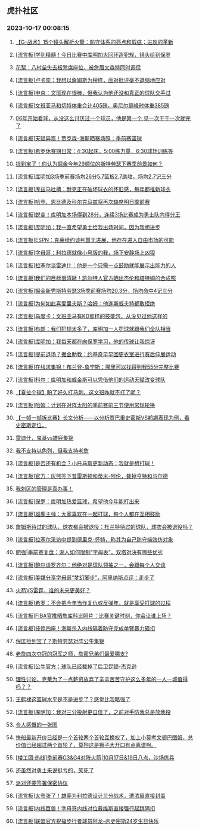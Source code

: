## 虎扑社区 
### 2023-10-17 00:08:15

1. [【G-战术】15个镜头解析火箭：防守体系的亮点和瑕疵；进攻的革新](https://bbs.hupu.com/62504661.html)

2. [[流言板]学到精髓！今日比赛中库明加大回环造犯规，镜头给到保罗](https://bbs.hupu.com/62503770.html)

3. [花絮：八村垒失去板凳席座位，被詹眉文森特同时调侃](https://bbs.hupu.com/62504312.html)

4. [[流言板]卢卡库：我想以詹姆斯为榜样，面对批评毫不退缩地应对](https://bbs.hupu.com/62503208.html)

5. [[流言板]申京：文班现在很棒，但我认为他还没和真正的球队交手过](https://bbs.hupu.com/62504794.html)

6. [[流言板]文班亚马和切特体重合计405磅，奥尼尔巅峰时体重385磅](https://bbs.hupu.com/62503841.html)

7. [06年开始看球，从没这么讨厌过一个球员，他是第一个,见一次干干一次就完了](https://bbs.hupu.com/62501321.html)

8. [[流言板]天赋异禀！贾克森-海斯晒赛场照：季前赛篮球](https://bbs.hupu.com/62505978.html)

9. [[流言板]希罗休赛期日常：4:30起床，5:00练力量，6:30球场训练等](https://bbs.hupu.com/62501935.html)

10. [捡到宝了！你认为掘金今年29顺位的斯特劳瑟下赛季前景如何？](https://bbs.hupu.com/62501598.html)

11. [[流言板]库明加3场季前赛场均26分5.7篮板2.7助攻，场均2.7记三分](https://bbs.hupu.com/62501463.html)

12. [[流言板]库兹马吐槽：耐克正在破坏球衣的怀旧感，每年都推新球衣](https://bbs.hupu.com/62508311.html)

13. [[流言板]哈登、恩比德及科尔克马兹将再次缺席明日季前赛](https://bbs.hupu.com/62508347.html)

14. [[流言板]蜕变！库明加本场得到28分，连续3场比赛成为勇士队内得分王](https://bbs.hupu.com/62500459.html)

15. [[流言板]库明加：我一直希望勇士给我出场时间，因为我想进步](https://bbs.hupu.com/62505778.html)

16. [[流言板]ESPN：克莱续约谈判暂无进展，他存在进入自由市场的可能](https://bbs.hupu.com/62498743.html)

17. [[流言板]字母哥：利拉德就像小号版的我，场下安静场上凶狠](https://bbs.hupu.com/62504772.html)

18. [[流言板]拉塞尔谈雷迪什：他是一个只需一点鼓励就能展示出能力的人](https://bbs.hupu.com/62508207.html)

19. [[流言板]我们的目标很清晰！凯尔特人官方晒出杰伦和塔特姆的合成照](https://bbs.hupu.com/62507666.html)

20. [[流言板]掘金新秀斯特劳瑟3场季前赛场均20.3分，场均命中4记三分](https://bbs.hupu.com/62501593.html)

21. [[流言板]为何如此喜爱里夫斯？哈姆：他连斯威夫特都敢拒绝](https://bbs.hupu.com/62498936.html)

22. [[流言板]乌度卡：文班亚马有KD那样的技能包，从没见过他这样的](https://bbs.hupu.com/62504668.html)

23. [[流言板]布朗：我们犯规太多了，库明加一人罚球就跟我们全队相当](https://bbs.hupu.com/62505483.html)

24. [[流言板]库明加：我每天都在向保罗学习，他的传球让我惊讶](https://bbs.hupu.com/62505843.html)

25. [[流言板]提前退场？掘金助教：约基奇早早回更衣室进行赛后伸展运动](https://bbs.hupu.com/62508009.html)

26. [[流言板]在线求集锦！布兰登-詹宁斯：哪里可以找得到我55分完整比赛](https://bbs.hupu.com/62508605.html)

27. [[流言板]科尔：库明加和威金斯可以凭借他们的运动天赋改变球队](https://bbs.hupu.com/62501364.html)

28. [【夏扯个球】盼了好久打马刺，这文班咋就不打了呢？](https://bbs.hupu.com/62505111.html)

29. [[流言板]哈姆：计划在对阵太阳的季前赛前三节使用常规轮换](https://bbs.hupu.com/62498406.html)

30. [【一帧一帧拆比赛】长文分析——以分析贾巴里史密斯VS鹈鹕表现为例，看史密斯定位。](https://bbs.hupu.com/62502155.html)

31. [雷迪什，鬼哥vs雄鹿集锦](https://bbs.hupu.com/62506777.html)

32. [我不支持以色列，但我支持老詹](https://bbs.hupu.com/62500176.html)

33. [[流言板]是否还有机会？小托马斯更新动态：我就是想打球！](https://bbs.hupu.com/62508414.html)

34. [[流言板]官方：灰熊签下普雷斯顿和蒂米-阿伦，裁掉亨特和马尔德](https://bbs.hupu.com/62506929.html)

35. [我刺区的管理是真办事！](https://bbs.hupu.com/62508085.html)

36. [[流言板]保罗：库明加热爱篮球，希望他今年能打出来](https://bbs.hupu.com/62505915.html)

37. [[流言板]雄鹿主帅：大家喜欢在一起打球，每个人都在互相鼓励](https://bbs.hupu.com/62506746.html)

38. [詹姆斯待过的球队，球衣都会被退役；杜兰特待过的球队，球衣会被退役吗？](https://bbs.hupu.com/62508019.html)

39. [[流言板]拉塞尔采访中提到德里克-怀特，称其为自己防守端效仿对象](https://bbs.hupu.com/62498500.html)

40. [肥强|季前赛复盘：湖人如何限制“字母表”，双塔对决有哪些优劣](https://bbs.hupu.com/62503582.html)

41. [[流言板]鲍尔谈罗齐尔：他绝对是球队领袖之一，会跟每个人交谈](https://bbs.hupu.com/62507775.html)

42. [[流言板]美媒分享字母哥“梦幻脚步”，阿里纳斯点评：走步了](https://bbs.hupu.com/62497660.html)

43. [火箭VS雷霆，谁的未来更美好？](https://bbs.hupu.com/62504952.html)

44. [[流言板]希罗：不会把今年当作复仇或反弹年，就是享受打球的过程](https://bbs.hupu.com/62508072.html)

45. [[流言板]FIBA官推晒詹库科比照片：比赛关键时刻，你会让谁上场？](https://bbs.hupu.com/62508670.html)

46. [[流言板]技惊四座！海斯杀入内线隔着防守完成单臂暴力砸扣](https://bbs.hupu.com/62497577.html)

47. [倪匡捡到宝了？斯特劳瑟对阵公牛集锦](https://bbs.hupu.com/62507032.html)

48. [老詹四次夺冠的冠军之师，詹密兄弟们最爱哪支?](https://bbs.hupu.com/62506480.html)

49. [[流言板]公牛官方：球队已经裁掉了后卫昆顿-杰克逊](https://bbs.hupu.com/62508482.html)

50. [理性讨论，克莱为了一点薪资放弃了辛辛苦苦守护这么多年的一人一城值得吗？？](https://bbs.hupu.com/62507569.html)

51. [王鹤棣这篮球水平是不是进步了？感觉比我略强了](https://bbs.hupu.com/62507380.html)

52. [[流言板]库明加：我对三分投射更自信了，之前对手防我总是放我投](https://bbs.hupu.com/62504334.html)

53. [令人感慨的一张图](https://bbs.hupu.com/62507091.html)

54. [快船最新开价已经是一个首轮两个首轮互换权了，加上小莫考文顿巴图姆，总价值已经超过两个首轮了，莫狗这是狮子大开口有点离谱啊。](https://bbs.hupu.com/62506501.html)

55. [[楼工团·热线]季前赛G3&G4对阵火箭|10月17日&19日八点，沙场练兵](https://bbs.hupu.com/62506810.html)

56. [还虽然对勇士来说挺亏的，笑死了](https://bbs.hupu.com/62508075.html)

57. [派对还要签署保密协议](https://bbs.hupu.com/62507433.html)

58. [[流言板]太夸张了！雄鹿为利拉德设计三分战术，遭浓眉直接封盖](https://bbs.hupu.com/62497151.html)

59. [[流言板]内线巨兽！字母哥内线对位戴维斯直接强行起跳隔扣](https://bbs.hupu.com/62496755.html)

60. [[流言板]联盟官方祝福步行者球员阿龙-内史密斯24岁生日快乐](https://bbs.hupu.com/62506984.html)

